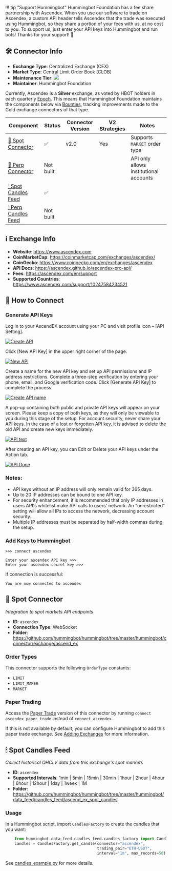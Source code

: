 !!! tip "Support Hummingbot"
    Hummingbot Foundation has a fee share partnership with Ascendex. When you use our software to trade on Ascendex, a custom API header tells Ascendex that the trade was executed using Hummingbot, so they share a portion of your fees with us, at no cost to you. To support us, just enter your API keys into Hummingbot and run bots! Thanks for your support! 🙏

## 🛠 Connector Info

- **Exchange Type**: Centralized Exchange (CEX)
- **Market Type**: Central Limit Order Book (CLOB)
- **Maintenance Tier**: ![](https://img.shields.io/static/v1?label=Hummingbot&message=SILVER&color=white)
- **Maintainer**: Hummingbot Foundation

Currently, Ascendex is a **Silver** exchange, as voted by HBOT holders in each quarterly [Epoch](/governance/epochs). This means that Hummingbot Foundation maintains the components below via [Bounties](/governance/bounties), tracking improvements made to the Gold exchange connectors of that type.

| Component | Status | Connector Version | V2 Strategies | Notes | 
| --------- | ------ | ----------------- |  ------------ | ----- |
| [🔀 Spot Connector](#spot-connector) | ✅ | v2.0 | Yes | Supports `MARKET` order type
| [🔀 Perp Connector](#perp-connector) | Not built | | |API only allows institutional accounts |
| [🕯 Spot Candles Feed](#spot-candles-feed) | ✅ |
| [🕯 Perp Candles Feed](#perp-candles-feed) | Not built |

## ℹ️ Exchange Info

- **Website**: <https://www.ascendex.com>
- **CoinMarketCap**: <https://coinmarketcap.com/exchanges/ascendex/>
- **CoinGecko**: <https://www.coingecko.com/en/exchanges/ascendex>
- **API Docs**: <https://ascendex.github.io/ascendex-pro-api/>
- **Fees**: <https://ascendex.com/en/support>
- **Supported Countries**: <https://www.ascendex.com/support/10247584234521> 

## 🔑 How to Connect

### Generate API Keys

Log in to your AscendEX account using your PC and visit profile icon – [API Setting].

   [![Create API](ascendex-api1.png)](ascendex-api1.png)

Click [New API Key] in the upper right corner of the page.

   [![New API](ascendex-api2.png)](ascendex-api2.png)

Create a name for the new API key and set up API permissions and IP address restrictions. Complete a three-step verification by entering your phone, email, and Google verification code. Click [Generate API Key] to complete the process.

   [![Create API name](ascendex-api3.png)](ascendex-api3.png)

A pop-up containing both public and private API keys will appear on your screen. Please keep a copy of both keys, as they will only be viewable to you during this stage of the setup. 
For account security, never share your API keys. In the case of a lost or forgotten API key, it is advised to delete the old API and create new keys immediately.

   [![API text](ascendex-api4.png)](ascendex-api4.png)

After creating an API key, you can Edit or Delete your API keys under the Action tab.

   [![API Done](ascendex-api5.png)](ascendex-api5.png)

### Notes:

- API keys without an IP address will only remain valid for 365 days.
- Up to 20 IP addresses can be bound to one API key.
- For security enhancement, it is recommended that only IP addresses in users API's whitelist make API calls to users' network. An "unrestricted" setting will allow all IPs to access the network, decreasing account security.
- Multiple IP addresses must be separated by half-width commas during the setup.

### Add Keys to Hummingbot

```
>>> connect ascendex

Enter your ascendex API key >>>
Enter your ascendex secret key >>>
```

If connection is successful:

```
You are now connected to ascendex
```

## 🔀 Spot Connector
*Integration to spot markets API endpoints*

- **ID**: `ascendex`
- **Connection Type**: WebSocket
- **Folder**: <https://github.com/hummingbot/hummingbot/tree/master/hummingbot/connector/exchange/ascend_ex>

### Order Types

This connector supports the following `OrderType` constants:

- `LIMIT`
- `LIMIT_MAKER`
- `MARKET`

### Paper Trading

Access the [Paper Trade](/global-configs/paper-trade/) version of this connector by running `connect ascendex_paper_trade` instead of `connect ascendex`.

If this is not available by default, you can configure Hummingbot to add this paper trade exchange. See [Adding Exchanges](/global-configs/paper-trade/#adding-exchanges) for more information.

## 🕯 Spot Candles Feed
*Collect historical OHCLV data from this exchange's spot markets*

- **ID**: `ascendex`
- **Supported Intervals**: 1min | 5min | 15min | 30min | 1hour | 2hour | 4hour | 6hour | 12hour |  1day | 1week | 1M
- **Folder**: <https://github.com/hummingbot/hummingbot/tree/master/hummingbot/data_feed/candles_feed/ascend_ex_spot_candles>

### Usage

In a Hummingbot script, import `CandlesFactory` to create the candles that you want:
```python
    from hummingbot.data_feed.candles_feed.candles_factory import CandlesFactory
    candles = CandlesFactory.get_candle(connector="ascendex",
                                        trading_pair="ETH-USDT",
                                        interval="1m", max_records=50)
```

See [candles_example.py](https://github.com/hummingbot/hummingbot/blob/master/scripts/candles_example.py) for more details.